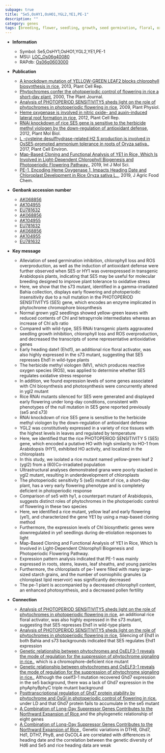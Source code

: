 ```yaml
---
subpage: true
title: "Se5,OsHY1,OsHO1,YGL2,YE1,PE-1"
description: ""
category: genes
tags: [breeding, flower, seedling, growth, seed germination, floral, oxidative, photosynthesis, defense, temperature, chloroplast, heading date, leaf, seed, seedlings, map-based cloning, chlorophyll biogenesis, pollen, starch, fertility]
---
```


* **Information**  
    + Symbol: Se5,OsHY1,OsHO1,YGL2,YE1,PE-1  
    + MSU: [LOC_Os06g40080](http://rice.plantbiology.msu.edu/cgi-bin/ORF_infopage.cgi?orf=LOC_Os06g40080)  
    + RAPdb: [Os06g0603000](http://rapdb.dna.affrc.go.jp/viewer/gbrowse_details/irgsp1?name=Os06g0603000)  

* **Publication**  
    + [A knockdown mutation of YELLOW-GREEN LEAF2 blocks chlorophyll biosynthesis in rice](http://www.ncbi.nlm.nih.gov/pubmed?term=A+knockdown+mutation+of+YELLOW-GREEN+LEAF2+blocks+chlorophyll+biosynthesis+in+rice%5BTitle%5D), 2013, Plant Cell Rep.
    + [Phytochromes confer the photoperiodic control of flowering in rice a short-day plant](http://www.ncbi.nlm.nih.gov/pubmed?term=Phytochromes+confer+the+photoperiodic+control+of+flowering+in+rice+a+short-day+plant%5BTitle%5D), 2000, The Plant Journal.
    + [Analysis of PHOTOPERIOD SENSITIVITY5 sheds light on the role of phytochromes in photoperiodic flowering in rice](http://www.ncbi.nlm.nih.gov/pubmed?term=Analysis+of+PHOTOPERIOD+SENSITIVITY5+sheds+light+on+the+role+of+phytochromes+in+photoperiodic+flowering+in+rice%5BTitle%5D), 2009, Plant Physiol.
    + [Heme oxygenase is involved in nitric oxide- and auxin-induced lateral root formation in rice](http://www.ncbi.nlm.nih.gov/pubmed?term=Heme+oxygenase+is+involved+in+nitric+oxide-+and+auxin-induced+lateral+root+formation+in+rice%5BTitle%5D), 2012, Plant Cell Rep.
    + [RNAi knockdown of rice SE5 gene is sensitive to the herbicide methyl viologen by the down-regulation of antioxidant defense](http://www.ncbi.nlm.nih.gov/pubmed?term=RNAi+knockdown+of+rice+SE5+gene+is+sensitive+to+the+herbicide+methyl+viologen+by+the+down-regulation+of+antioxidant+defense%5BTitle%5D), 2012, Plant Mol Biol.
    + [L -cysteine desulfhydrase-related H2 S production is involved in OsSE5-promoted ammonium tolerance in roots of Oryza sativa.](http://www.ncbi.nlm.nih.gov/pubmed?term=L+-cysteine+desulfhydrase-related+H2+S+production+is+involved+in+OsSE5-promoted+ammonium+tolerance+in+roots+of+Oryza+sativa.%5BTitle%5D), 2017, Plant Cell Environ.
    + [Map-Based Cloning and Functional Analysis of YE1 in Rice, Which Is Involved in Light-Dependent Chlorophyll Biogenesis and Photoperiodic Flowering Pathway.](http://www.ncbi.nlm.nih.gov/pubmed?term=Map-Based+Cloning+and+Functional+Analysis+of+YE1+in+Rice,+Which+Is+Involved+in+Light-Dependent+Chlorophyll+Biogenesis+and+Photoperiodic+Flowering+Pathway.%5BTitle%5D), 2019, Int J Mol Sci.
    + [PE-1, Encoding Heme Oxygenase 1, Impacts Heading Date and Chloroplast Development in Rice  Oryza sativa L..](http://www.ncbi.nlm.nih.gov/pubmed?term=PE-1,+Encoding+Heme+Oxygenase+1,+Impacts+Heading+Date+and+Chloroplast+Development+in+Rice++Oryza+sativa+L..%5BTitle%5D), 2019, J Agric Food Chem.

* **Genbank accession number**  
    + [AK068856](http://www.ncbi.nlm.nih.gov/nuccore/AK068856)
    + [AK104955](http://www.ncbi.nlm.nih.gov/nuccore/AK104955)
    + [EU781632](http://www.ncbi.nlm.nih.gov/nuccore/EU781632)
    + [AK068856](http://www.ncbi.nlm.nih.gov/nuccore/AK068856)
    + [AK104955](http://www.ncbi.nlm.nih.gov/nuccore/AK104955)
    + [EU781632](http://www.ncbi.nlm.nih.gov/nuccore/EU781632)
    + [AK068856](http://www.ncbi.nlm.nih.gov/nuccore/AK068856)
    + [AK104955](http://www.ncbi.nlm.nih.gov/nuccore/AK104955)
    + [EU781632](http://www.ncbi.nlm.nih.gov/nuccore/EU781632)

* **Key message**  
    + Alleviation of seed germination inhibition, chlorophyll loss and ROS overproduction, as well as the induction of antioxidant defense were further observed when SE5 or HY1 was overexpressed in transgenic Arabidopsis plants, indicating that SE5 may be useful for molecular breeding designed to improve plant tolerance to oxidative stress
    + Here, we show that the s73 mutant, identified in a gamma-irradiated Bahia collection, displays early flowering and photoperiodic insensitivity due to a null mutation in the PHOTOPERIOD SENSITIVITY5 (SE5) gene, which encodes an enzyme implicated in phytochrome chromophore biosynthesis
    + Normal grown ygl2 seedlings showed yellow-green leaves with reduced contents of Chl and tetrapyrrole intermediates whereas an increase of Chl a/b ratio
    + Compared with wild-type, SE5 RNAi transgenic plants aggravated seedling growth inhibition, chlorophyll loss and ROS overproduction, and decreased the transcripts of some representative antioxidative genes
    + Early heading date1 (Ehd1), an additional rice floral activator, was also highly expressed in the s73 mutant, suggesting that SE5 represses Ehd1 in wild-type plants
    + The herbicide methyl viologen (MV), which produces reactive oxygen species (ROS), was applied to determine whether SE5 regulates oxidative stress response
    + In addition, we found expression levels of some genes associated with Chl biosynthesis and photosynthesis were concurrently altered in ygl2 mutant
    + Rice RNAi mutants silenced for SE5 were generated and displayed early flowering under long-day conditions, consistent with phenotypes of the null mutation in SE5 gene reported previously (se5 and s73)
    + RNAi knockdown of rice SE5 gene is sensitive to the herbicide methyl viologen by the down-regulation of antioxidant defense
    + YGL2 was constitutively expressed in a variety of rice tissues with the highest levels in leaves and regulated by temperature
    + Here, we identified that the rice PHOTOPERIOD SENSITIVITY 5 (SE5) gene, which encoded a putative HO with high similarity to HO-1 from Arabidopsis (HY1), exhibited HO activity, and localized in the chloroplasts
    + In this study, we isolated a rice mutant named yellow-green leaf 2 (ygl2) from a (60)Co-irradiated population
    + Ultrastructural analyses demonstrated grana were poorly stacked in ygl2 mutant, resulting in underdevelopment of chloroplasts
    + The photoperiodic sensitivity 5 (se5) mutant of rice, a short-day plant, has a very early flowering phenotype and is completely deficient in photoperiodic response
    + Comparison of se5 with hy1, a counterpart mutant of Arabidopsis, suggests distinct roles of phytochromes in the photoperiodic control of flowering in these two species
    + Here, we identified a rice mutant, yellow leaf and early flowering (ye1), and characterized the gene YE1 by using a map-based cloning method
    + Furthermore, the expression levels of Chl biosynthetic genes were downregulated in ye1 seedlings during de-etiolation responses to light
    + Map-Based Cloning and Functional Analysis of YE1 in Rice, Which Is Involved in Light-Dependent Chlorophyll Biogenesis and Photoperiodic Flowering Pathway.
    + Expression pattern analysis indicated that PE-1 was mainly expressed in roots, stems, leaves, leaf sheaths, and young panicles
    + Furthermore, the chloroplasts of pe-1 were filled with many large-sized starch grains, and the number of osmiophilic granules (a chloroplast lipid reservoir) was significantly decreased
    + The pe-1 plant is accompanied by a decreased chlorophyll content, an enhanced photosynthesis, and a decreased pollen fertility

* **Connection**  
    + [Analysis of PHOTOPERIOD SENSITIVITY5 sheds light on the role of phytochromes in photoperiodic flowering in rice](Ehd1), an additional rice floral activator, was also highly expressed in the s73 mutant, suggesting that SE5 represses Ehd1 in wild-type plants
    + [Analysis of PHOTOPERIOD SENSITIVITY5 sheds light on the role of phytochromes in photoperiodic flowering in rice](http://www.ncbi.nlm.nih.gov/pubmed?term=Analysis+of+PHOTOPERIOD+SENSITIVITY5+sheds+light+on+the+role+of+phytochromes+in+photoperiodic+flowering+in+rice%5BTitle%5D), Silencing of Ehd1 in both Bahia and s73 backgrounds indicated that SE5 regulates Ehd1 expression
    + [Genetic relationship between phytochromes and OsELF3-1 reveals the mode of regulation for the suppression of phytochrome signaling in rice.](se5), which is a chromophore-deficient rice mutant
    + [Genetic relationship between phytochromes and OsELF3-1 reveals the mode of regulation for the suppression of phytochrome signaling in rice.](http://www.ncbi.nlm.nih.gov/pubmed?term=Genetic+relationship+between+phytochromes+and+OsELF3-1+reveals+the+mode+of+regulation+for+the+suppression+of+phytochrome+signaling+in+rice.%5BTitle%5D),  Although the oself3-1 mutation recovered Ghd7 expression in the se5 background, there was a lack of Ghd7 expression in the phyAphyBphyC triple mutant background
    + [Posttranscriptional regulation of Ghd7 protein stability by phytochrome and OsGI in photoperiodic control of flowering in rice.](deficient+in+functional+phytochromes) under LD and that Ghd7 protein fails to accumulate in the se5 mutant
    + [A Combination of Long-Day Suppressor Genes Contributes to the Northward Expansion of Rice ](Hd1,+DTH8,+Ghd7,+OsCOL4,+DTH7,+Hd6,+Se5,+and+PhyB) and the phylogenetic relationship of eight genes
    + [A Combination of Long-Day Suppressor Genes Contributes to the Northward Expansion of Rice ](http://www.ncbi.nlm.nih.gov/pubmed?term=A+Combination+of+Long-Day+Suppressor+Genes+Contributes+to+the+Northward+Expansion+of+Rice+%5BTitle%5D),  Genetic variations in DTH8, Ghd7, Hd1, DTH7, PhyB, and OsCOL4 are correlated with differences in heading date and the correlation between the genetic diversity of Hd6 and Se5 and rice heading data are weak



